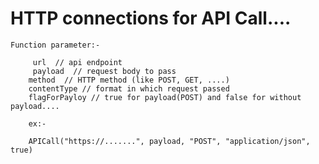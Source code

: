 # HTTP connections for API Call....

	Function parameter:- 
		
		 url  // api endpoint
		 payload  // request body to pass
		method  // HTTP method (like POST, GET, ....)
		contentType // format in which request passed
		flagForPayloy // true for payload(POST) and false for without payload....
		
		ex:- 
		
		APICall("https://.......", payload, "POST", "application/json", true)
